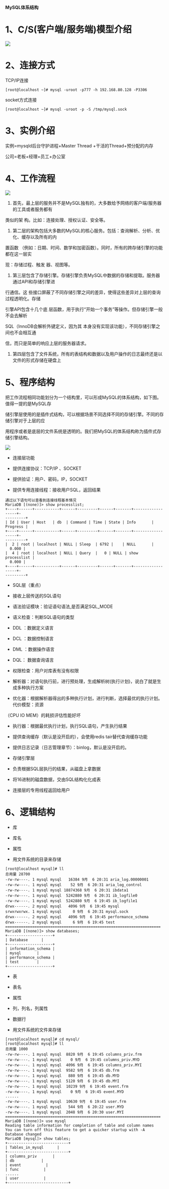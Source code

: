 **MySQL体系结构**

# 1、C/S(客户端/服务端)模型介绍

![](images/WEBRESOURCEd6454df7f437a9516f009b710f4d6d22截图.png)

# 2、连接方式

TCP/IP连接

```
[root@localhost ~]# mysql -uroot -p777 -h 192.168.80.128 -P3306 
```

socket方式连接

```
[root@localhost ~]# mysql -uroot -p -S /tmp/mysql.sock 
```

# 3、实例介绍

实例=mysqld后台守护进程+Master Thread +干活的Thread+预分配的内存

公司=老板+经理+员工+办公室

# 4、工作流程

![](images/WEBRESOURCE7ec6b46e8b055fed23b4a317727fb36e截图.png)

1. 首先，最上层的服务并不是MySQL独有的，大多数给予网络的客户端/服务器的工具或者服务都有

类似的架 构。比如：连接处理、授权认证、安全等。

1. 第二层的架构包括大多数的MySQL的核心服务。包括：查询解析、分析、优化、缓存以及所有的内

置函数 （例如：日期、时间、数学和加密函数）。同时，所有的跨存储引擎的功能都在这一层实

现：存储过程、触发 器、视图等。

1.  第三层包含了存储引擎。存储引擎负责MySQL中数据的存储和提取。服务器通过API和存储引擎进

行通信。这 些接口屏蔽了不同存储引擎之间的差异，使得这些差异对上层的查询过程透明化。存储

引擎API包含十几个底 层函数，用于执行“开始一个事务”等操作。但存储引擎一般不会去解析

SQL（InnoDB会解析外键定义，因为其 本身没有实现该功能），不同存储引擎之间也不会相互通

信，而只是简单的响应上层的服务器请求。

1. 第四层包含了文件系统，所有的表结构和数据以及用户操作的日志最终还是以文件的形式存储在硬盘上

# 5、程序结构

把工作流程相同功能划分为一个结构里，可以形成MySQL的体系结构，如下图。值得一提的是MySQL存

储引擎层使用的是插件式结构，可以根据场景不同选择不同的存储引擎。不同的存储引擎对于上层的应

用程序或者是底层的文件系统是透明的。我们把MySQL的体系结构称为插件式存储引擎结构。

![](images/WEBRESOURCE07969808ee1fa1baba973d7853abd4b7截图.png)

- 连接层功能

- 提供连接协议：TCP/IP 、SOCKET

- 提供验证：用户、密码，IP，SOCKET

- 提供专用连接线程：接收用户SQL，返回结果

```
通过以下语句可以查看到连接线程基本情况
MariaDB [(none)]> show processlist;
+----+------+-----------+------+---------+------+-------+------------------+-
---------+
| Id | User | Host   | db  | Command | Time | State | Info       |
Progress |
+----+------+-----------+------+---------+------+-------+------------------+-
---------+
|  2 | root | localhost | NULL | Sleep  | 6792 |    | NULL       |
  0.000 |
|  4 | root | localhost | NULL | Query  |   0 | NULL | show processlist |
  0.000 |
+----+------+-----------+------+---------+------+-------+------------------+-
---------+
```

- SQL层（重点）

- 接收上层传送的SQL语句

- 语法验证模块：验证语句语法,是否满足SQL_MODE

- 语义检查：判断SQL语句的类型

- DDL ：数据定义语言

- DCL ：数据控制语言

- DML ：数据操作语言

- DQL： 数据查询语言

- 权限检查：用户对库表有没有权限

- 解析器：对语句执行前，进行预处理，生成解析树(执行计划)，说白了就是生成多种执行方案

- 优化器：根据解析器得出的多种执行计划，进行判断，选择最优的执行计划。代价模型：资源

（CPU IO MEM）的耗损评估性能好坏

- 执行器：根据最优执行计划，执行SQL语句，产生执行结果

- 提供查询缓存（默认是没开启的），会使用redis tair替代查询缓存功能

- 提供日志记录（日志管理章节）：binlog，默认是没开启的。

- 存储引擎层

- 负责根据SQL层执行的结果，从磁盘上拿数据

- 将16进制的磁盘数据，交由SQL结构化化成表

- 连接层的专用线程返回给用户

# 6、逻辑结构

- 库

- 库名

- 属性

- 用文件系统的目录来存储

```
[root@localhost mysql]# ll
总用量 28700
-rw-rw----. 1 mysql mysql   16384 9月  6 20:31 aria_log.00000001
-rw-rw----. 1 mysql mysql    52 9月  6 20:31 aria_log_control
-rw-rw----. 1 mysql mysql 18874368 9月  6 20:31 ibdata1
-rw-rw----. 1 mysql mysql  5242880 9月  6 20:31 ib_logfile0
-rw-rw----. 1 mysql mysql  5242880 9月  6 19:45 ib_logfile1
drwx------. 2 mysql mysql   4096 9月  6 19:45 mysql
srwxrwxrwx. 1 mysql mysql     0 9月  6 20:31 mysql.sock
drwx------. 2 mysql mysql   4096 9月  6 19:45 performance_schema
drwx------. 2 mysql mysql     6 9月  6 19:45 test
=====================================================================
MariaDB [(none)]> show databases;
+--------------------+
| Database      |
+--------------------+
| information_schema |
| mysql       |
| performance_schema |
| test        |
+--------------------+
```

- 表

- 表名

- 属性

- 列，列名，列属性

- 数据行

- 用文件系统的文件来存储

```
[root@localhost mysql]# cd mysql/
[root@localhost mysql]# ll
总用量 1000
-rw-rw----. 1 mysql mysql  8820 9月  6 19:45 columns_priv.frm
-rw-rw----. 1 mysql mysql    0 9月  6 19:45 columns_priv.MYD
-rw-rw----. 1 mysql mysql  4096 9月  6 19:45 columns_priv.MYI
-rw-rw----. 1 mysql mysql  9582 9月  6 19:45 db.frm
-rw-rw----. 1 mysql mysql   880 9月  6 19:45 db.MYD
-rw-rw----. 1 mysql mysql  5120 9月  6 19:45 db.MYI
-rw-rw----. 1 mysql mysql  10239 9月  6 19:45 event.frm
-rw-rw----. 1 mysql mysql    0 9月  6 19:45 event.MYD
......
-rw-rw----. 1 mysql mysql  10630 9月  6 19:45 user.frm
-rw-rw----. 1 mysql mysql   544 9月  6 20:22 user.MYD
-rw-rw----. 1 mysql mysql  2048 9月  6 20:30 user.MYI
=====================================================================
MariaDB [(none)]> use mysql
Reading table information for completion of table and column names
You can turn off this feature to get a quicker startup with -A
Database changed
MariaDB [mysql]> show tables;
+---------------------------+
| Tables_in_mysql      |
+---------------------------+
| columns_priv       |
| db            |
| event           |
| func           |
......
| user           |
+---------------------------+
```